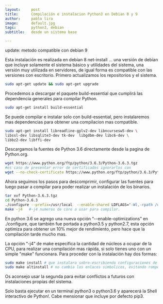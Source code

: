 ```yaml
---
layout:     post
title:      Compilación e instalacion Python3 en Debian 8 y 9
author:     pablo lira
image:      default.jpg
tags: 		python3, debian 
subtitle:  	desde un sistema base

---
```

<!-- Start Writing Below in Markdown -->



update: metodo compatible con debian 9

Esta instalación es realizada en debían 8 net-install … una versión de debían que incluye solamente  el sistema básico y utilidades del sistema, una versión muy utilizada en servidores, de igual forma es compatible  con las versiones  con escritorio. Primero actualizamos los repositorios y el sistema.
```bash
sudo apt-get update && sudo apt-get upgrade
```
Procedemos a descargar el paquete build-essential  que cumplirá las dependencia generales para compilar Python.
```bash
sudo apt-get install build-essential 
```
Se puede compilar e instalar solo con build-essential, pero instalaremos mas dependencias para obtener una compilacion mas compatible.
```bash
sudo apt-get install libreadline-gplv2-dev libncursesw5-dev \
libssl-dev libsqlite3-dev tk-dev  libgdbm-dev libc6-dev \
libbz2-dev libffi-dev
```
Descargamos la fuentes de Python 3.6 directamente desde la pagina de Python.org.
```bash
wget https://www.python.org/ftp/python/3.6.3/Python-3.6.3.tgz
#es caso de presentar error de certificados ignorarlos con 
wget --no-check-certificate https://www.python.org/ftp/python/3.6.3/Python-3.6.3.tgz
```
Ahora seguimos los pasos para descomprimir,  configurar las fuentes  para luego pasar a compilar  para poder realizar un instalación de los binarios.
```bash
tar xvf Python-3.6.3.tgz
cd Python-3.6.3
./configure --prefix=/usr/local  --enable-shared LDFLAGS="-Wl,-rpath /usr/local/lib"
make -j4   #-j4 numeros de core a usar para compilar.
```
En python 3.6 se agrego una nueva opción  “--enable-optimizations”  en ./configure, que también fue portada a python3.5 y python2.7, esta opción  optimiza  para obtener un 10% mejor de rendimiento, pero hace que la compilación tarde mucho mas.

La opción  “-j4” de make especifica  la cantidad de núcleos a ocupar de la CPU,  para realizar una compilación mas rápida, si solo tienes uno con un simple "make" funcionara.
Para proceder con la instalación hay dos formas:
```bash
sudo make install # que instalara sobre-escribiendo configuraciones de python3 anteriores
sudo make altinstall # no cambia los enlaces simbolicos, evitando romper el sistema..
```
Os aconsejo usar la segunda para evitar conflictos a futuros con instalaciones propias del sistema.

Solo basta ejecutar en un terminal python3 o python3.6 y aparecerá la  Shell interactivo de Python!. Cabe mensionar que incluye por defecto pip3.

